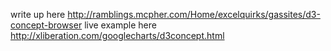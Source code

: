 write up here
http://ramblings.mcpher.com/Home/excelquirks/gassites/d3-concept-browser
live example here
http://xliberation.com/googlecharts/d3concept.html
